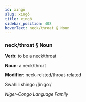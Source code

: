 ```yaml
---
id: xıngö
slug: xıngö
title: xıngö
sidebar_position: 408
hoverText: neck/throat § Noun
---
```


### neck/throat § Noun

**Verb**: to be a neck/throat

**Noun**: a neck/throat

**Modifier**: neck-related/throat-related

Swahili shingo /ʃin.goː/

*Niger-Congo Language Family*